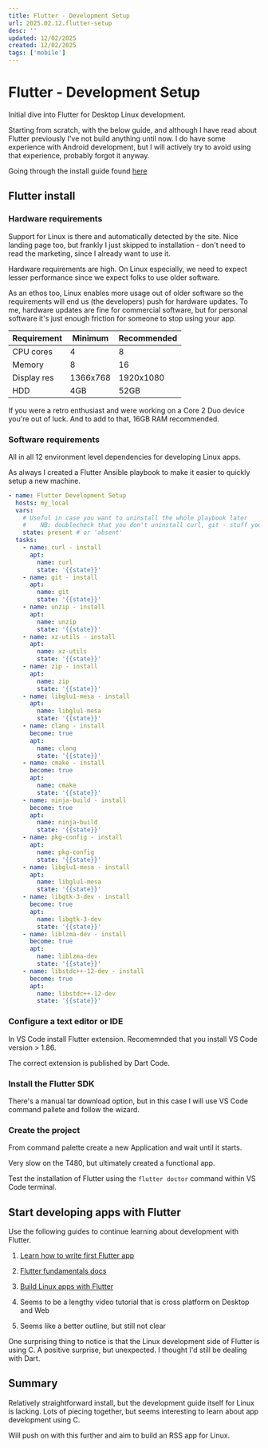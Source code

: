 ```yaml
---
title: Flutter - Development Setup
url: 2025.02.12.flutter-setup
desc: ''
updated: 12/02/2025
created: 12/02/2025
tags: ['mobile']
---
```


# Flutter - Development Setup

Initial dive into Flutter for Desktop Linux development. 

Starting from scratch, with the below guide, and although I have read about Flutter previously I've not build anything until now. I do have some experience with Android development, but I will actively try to avoid using that experience, probably forgot it anyway.

Going through the install guide found [here](https://docs.flutter.dev/get-started/install/linux/desktop)

## Flutter install

### Hardware requirements

Support for Linux is there and automatically detected by the site. Nice landing page too, but frankly I just skipped to installation - don't need to read the marketing, since I already want to use it.

Hardware requirements are high. On Linux especially, we need to expect lesser performance since we expect folks to use older software.

As an ethos too, Linux enables more usage out of older software so the requirements will end us (the developers) push for hardware updates. To me, hardware updates are fine for commercial software, but for personal software it's just enough friction for someone to stop using your app. 

| Requirement   | Minimum   | Recommended     |
| ------------- | --------- | --------------- |
| CPU cores     | 4         | 8               |
| Memory        | 8         | 16              |
| Display res   | 1366x768  | 1920x1080       |
| HDD           | 4GB       | 52GB            |

If you were a retro enthusiast and were working on a Core 2 Duo device you're out of luck. And to add to that, 16GB RAM recommended. 

### Software requirements

All in all 12 environment level dependencies for developing Linux apps. 

As always I created a Flutter Ansible playbook to make it easier to quickly setup a new machine. 

```yaml
- name: Flutter Development Setup
  hosts: my_local
  vars:
    # Useful in case you want to uninstall the whole playbook later
    #    NB: doublecheck that you don't uninstall curl, git - stuff you need
    state: present # or 'absent'
  tasks:
    - name: curl - install
      apt:
        name: curl
        state: '{{state}}'
    - name: git - install
      apt:
        name: git
        state: '{{state}}'
    - name: unzip - install
      apt:
        name: unzip
        state: '{{state}}'
    - name: xz-utils - install
      apt:
        name: xz-utils
        state: '{{state}}'
    - name: zip - install
      apt:
        name: zip
        state: '{{state}}'
    - name: libglu1-mesa - install
      apt:
        name: libglu1-mesa
        state: '{{state}}'
    - name: clang - install
      become: true
      apt:
        name: clang
        state: '{{state}}'
    - name: cmake - install
      become: true
      apt:
        name: cmake
        state: '{{state}}'
    - name: ninja-build - install
      become: true
      apt:
        name: ninja-build
        state: '{{state}}'
    - name: pkg-config - install
      apt:
        name: pkg-config
        state: '{{state}}'
    - name: libglu1-mesa - install
      apt:
        name: libglu1-mesa
        state: '{{state}}'
    - name: libgtk-3-dev - install
      become: true
      apt:
        name: libgtk-3-dev
        state: '{{state}}'
    - name: liblzma-dev - install
      become: true
      apt:
        name: liblzma-dev
        state: '{{state}}'
    - name: libstdc++-12-dev - install
      become: true
      apt:
        name: libstdc++-12-dev
        state: '{{state}}'

```

### Configure a text editor or IDE

In VS Code install Flutter extension. Recomemnded that you install VS Code version > 1.86.

The correct extension is published by Dart Code.

### Install the Flutter SDK

There's a manual tar download option, but in this case I will use VS Code command pallete and follow the wizard. 


### Create the project

From command palette create a new Application and wait until it starts.

Very slow on the T480, but ultimately created a functional app. 

Test the installation of Flutter using the `flutter doctor` command within VS Code terminal. 

## Start developing apps with Flutter

Use the following guides to continue learning about development with Flutter.

1. [Learn how to write first Flutter app](https://docs.flutter.dev/get-started/codelab/)
2. [Flutter fundamentals docs](https://docs.flutter.dev/get-started/fundamentals/)
3. [Build Linux apps with Flutter](https://docs.flutter.dev/platform-integration/linux/building)

1. Seems to be a lengthy video tutorial that is cross platform on Desktop and Web

3. Seems like a better outline, but still not clear

One surprising thing to notice is that the Linux development side of Flutter is using C. A positive surprise, but unexpected. I thought I'd still be dealing with Dart.

## Summary

Relatively straightforward install, but the development guide itself for Linux is lacking. Lots of piecing together, but seems interesting to learn about app development using C.

Will push on with this further and aim to build an RSS app for Linux.

